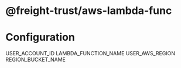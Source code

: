 # @freight-trust/aws-lambda-func


# Configuration 

USER_ACCOUNT_ID
LAMBDA_FUNCTION_NAME
USER_AWS_REGION
REGION_BUCKET_NAME


